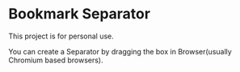 # Bookmark Separator

This project is for personal use.

You can create a Separator by dragging the box in Browser(usually Chromium based browsers).